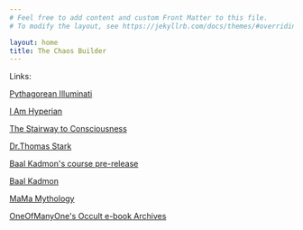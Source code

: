 ```yaml
---
# Feel free to add content and custom Front Matter to this file.
# To modify the layout, see https://jekyllrb.com/docs/themes/#overriding-theme-defaults

layout: home
title: The Chaos Builder
---
```


Links:

[Pythagorean Illuminati][armageddon-link]

[I Am Hyperian][hyperianism-link]

[The Stairway to Consciousness][featured-book]

[Dr.Thomas Stark](https://www.amazon.com/Dr.-Thomas-Stark/e/B075J9RNJP)

[Baal Kadmon's course pre-release][featured-page]

[Baal Kadmon](https://baalkadmon.com/)

[MaMa Mythology][featured-site]

[OneOfManyOne's Occult e-book Archives][featured-archive]

[featured-book]: https://www.amazon.com/gp/aw/d/B07KY6QGN6
[featured-page]: https://www.occultcourses.com/predemon 
[featured-site]: https://mamamythology.com/
[featured-archive]: https://justpaste.it/WiLdOccultEbooks/
[armageddon-link]: https://armageddonconspiracy.co.uk/
[hyperianism-link]: https://www.iamhyperian.com/
 
